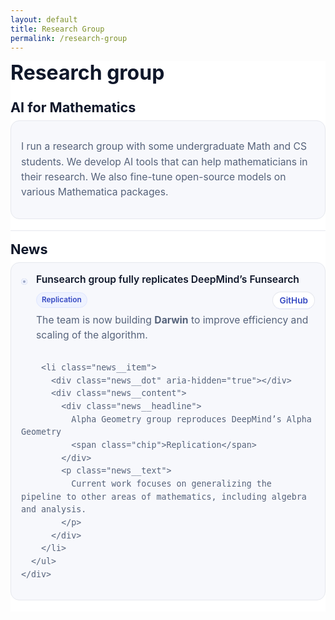 ```yaml
---
layout: default
title: Research Group
permalink: /research-group
---
```


<section id="research" class="res">

  <h1 class="res__title">Research group</h1>

  <!-- ===== AI for Mathematics ===== -->
  <article class="card">
    <h2 class="card__title">AI for Mathematics</h2>
    <div class="card__body">
      <p>
        I run a research group with some undergraduate Math and CS students. We develop AI tools
        that can help mathematicians in their research. We also fine-tune open-source models on
        various Mathematica packages.
      </p>
    </div>
  </article>

  <!-- ===== News ===== -->
  <article class="card">
    <h2 class="card__title">News</h2>
    <div class="card__body">
      <ul class="news">
        <li class="news__item">
          <div class="news__dot" aria-hidden="true"></div>
          <div class="news__content">
            <div class="news__headline">
              Funsearch group fully replicates DeepMind’s Funsearch
              <span class="chip">Replication</span>
              <a class="repo" href="https://github.com/SiddarthNarayanan01/research_v2" target="_blank" rel="noopener">GitHub</a>
            </div>
            <p class="news__text">
              The team is now building <strong>Darwin</strong> to improve efficiency and scaling of the algorithm.
            </p>
          </div>
        </li>

        <li class="news__item">
          <div class="news__dot" aria-hidden="true"></div>
          <div class="news__content">
            <div class="news__headline">
              Alpha Geometry group reproduces DeepMind’s Alpha Geometry
              <span class="chip">Replication</span>
            </div>
            <p class="news__text">
              Current work focuses on generalizing the pipeline to other areas of mathematics, including algebra and analysis.
            </p>
          </div>
        </li>
      </ul>
    </div>
  </article>

</section>

<style>
  :root{
    --bg: #ffffff;
    --ink: #0f172a;
    --mute: #475569;
    --soft: #55627a;
    --line: #e6e8ee;
    --chip: #f7f8fc;
    --r: 14px;
  }

  .res{ background: var(--bg); max-width: 900px; }
  .res__title{ margin: 0 0 6px 0; font-size: 2rem; line-height: 1.2; color: var(--ink); }

  .card{ padding: 16px 0 18px 0; border-top: 1px solid var(--line); }
  .card:first-of-type{ border-top: 0; }

  .card__title{ margin: 0 0 8px 0; font-size: 1.35rem; font-weight: 650; color: var(--ink); }

  .card__body{
    background: var(--chip);
    border: 1px solid var(--line);
    border-radius: var(--r);
    padding: 14px 16px;
    color: var(--soft);
    font-size: 0.98rem;
    line-height: 1.55;
  }

  .card__body a{
    color: #3347c2;
    text-decoration: none;
    border-bottom: 1px dotted rgba(51,71,194,.35);
  }
  .card__body a:hover{ border-bottom-color: transparent; }

  /* ===== News list styling ===== */
  .news{
    list-style: none;
    margin: 0;
    padding: 2px 0 0 0;
    display: grid;
    gap: 14px;
  }

  .news__item{
    position: relative;
    display: grid;
    grid-template-columns: 14px 1fr;
    gap: 10px;
    align-items: start;
  }

  .news__dot{
    width: 10px; height: 10px;
    margin-top: 9px;
    border-radius: 999px;
    background: #9aa6c4;
    box-shadow: 0 0 0 3px #eef2ff inset;
  }

  .news__headline{
    color: var(--ink);
    font-weight: 600;
    line-height: 1.35;
    display: flex;
    flex-wrap: wrap;
    gap: 8px;
    align-items: center;
  }

  .news__text{
    margin: 6px 0 0 0;
    color: var(--soft);
  }

  .chip{
    display: inline-block;
    font-size: 0.74rem;
    padding: 2px 8px;
    border-radius: 999px;
    background: #eef2ff;
    border: 1px solid #dfe6ff;
    color: #3347c2;
    line-height: 1.6;
  }

  .repo{
    margin-left: auto;
    font-size: 0.85rem;
    padding: 4px 10px;
    border-radius: 999px;
    background: #ffffff;
    border: 1px solid var(--line);
    color: #3347c2 !important;
    text-decoration: none;
    border-bottom: 0;
  }
  .repo:hover{ background: #f9fafb; }

  @media (max-width: 640px){
    .card__title{ font-size: 1.2rem; }
    .card__body{ font-size: 0.96rem; }
    .news__headline{ gap: 6px; }
    .repo{ padding: 3px 8px; }
  }
</style>
